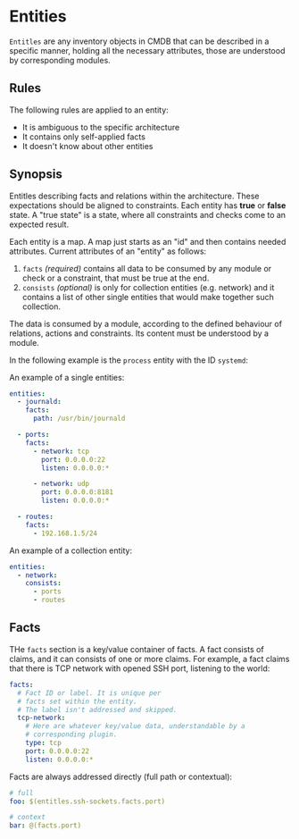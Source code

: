 # Entities

`Entitles` are any inventory objects in CMDB that can be described
in a specific manner, holding all the necessary attributes, those
are understood by corresponding modules.

## Rules

The following rules are applied to an entity:

- It is ambiguous to the specific architecture
- It contains only self-applied facts
- It doesn't know about other entities

## Synopsis

Entitles describing facts and relations within the architecture.
These expectations should be aligned to constraints. Each entity
has **true** or **false** state. A "true state" is a state, where
all constraints and checks come to an expected result.

Each entity is a map. A map just starts as an "id" and then contains
needed attributes. Current attributes of an "entity" as follows:

1. `facts` _(required)_ contains all data to be consumed by any module
or check or a constraint, that must be true at the end.
2. `consists` _(optional)_ is only for collection entities (e.g. network)
and it contains a list of other single entities that would make together
such collection.

The data is consumed by a module, according to the defined behaviour
of relations, actions and constraints. Its content must be understood
by a module.

In the following example is the `process` entity with the ID `systemd`:

An example of a single entities:

```yaml
entities:
  - journald:
    facts:
      path: /usr/bin/journald

  - ports:
    facts:
      - network: tcp
        port: 0.0.0.0:22
        listen: 0.0.0.0:*

      - network: udp
        port: 0.0.0.0:8181
        listen: 0.0.0.0:*

  - routes:
    facts:
      - 192.168.1.5/24
```

An example of a collection entity:

```yaml
entities:
  - network:
    consists:
      - ports
      - routes
```

## Facts

THe `facts` section is a key/value container of facts. A fact consists
of claims, and it can consists of one or more claims. For example, a
fact claims that there is TCP network with opened SSH port, listening
to the world:

```yaml
facts:
  # Fact ID or label. It is unique per
  # facts set within the entity.
  # The label isn't addressed and skipped.
  tcp-network:
    # Here are whatever key/value data, understandable by a
    # corresponding plugin.
    type: tcp
    port: 0.0.0.0:22
    listen: 0.0.0.0:*
```

Facts are always addressed directly (full path or contextual):

```yaml
# full
foo: $(entitles.ssh-sockets.facts.port)

# context
bar: @(facts.port)
```
